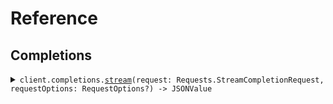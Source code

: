 # Reference
## Completions
<details><summary><code>client.completions.<a href="/Sources/Resources/Completions/CompletionsClient.swift">stream</a>(request: Requests.StreamCompletionRequest, requestOptions: RequestOptions?) -> JSONValue</code></summary>
<dl>
<dd>

#### 🔌 Usage

<dl>
<dd>

<dl>
<dd>

```swift
import Foundation
import ServerSentEvents

private func main() async throws {
    let client = ServerSentEventsClient()

    try await client.completions.stream(request: .init(query: "query"))
}

try await main()
```
</dd>
</dl>
</dd>
</dl>

#### ⚙️ Parameters

<dl>
<dd>

<dl>
<dd>

**request:** `Requests.StreamCompletionRequest` 
    
</dd>
</dl>

<dl>
<dd>

**requestOptions:** `RequestOptions?` — Additional options for configuring the request, such as custom headers or timeout settings.
    
</dd>
</dl>
</dd>
</dl>


</dd>
</dl>
</details>
